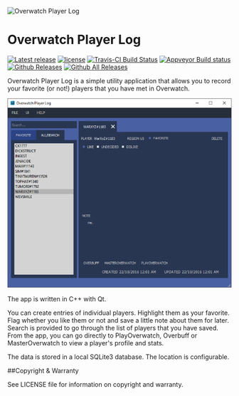 ![Overwatch Player Log](https://raw.githubusercontent.com/yxbh/Overwatch-Player-Log/v1.0.0/OverwatchPlayerLog/Resources/Icons/app-icon.ico)

# Overwatch Player Log

[![Latest release](https://img.shields.io/github/release/yxbh/Overwatch-Player-Log.svg)](https://github.com/yxbh/Overwatch-Player-Log/releases/latest)
[![license](https://img.shields.io/github/license/yxbh/Overwatch-Player-Log.svg)](https://github.com/yxbh/Overwatch-Player-Log/LICENSE)
[![Travis-CI Build Status](https://travis-ci.org/yxbh/Overwatch-Player-Log.svg?branch=master)](https://travis-ci.org/yxbh/Overwatch-Player-Log)
[![Appveyor Build status](https://ci.appveyor.com/api/projects/status/v0ljvgopeld7jsv5?svg=true)](https://ci.appveyor.com/project/yxbh/overwatch-player-log)
[![Github Releases](https://img.shields.io/github/downloads/yxbh/Overwatch-Player-Log/latest/total.svg)](https://github.com/yxbh/Overwatch-Player-Log/releases)
[![Github All Releases](https://img.shields.io/github/downloads/yxbh/Overwatch-Player-Log/total.svg)](https://github.com/vlc-qt/vlc-qt/releases)

Overwatch Player Log is a simple utility application that allows you to record your favorite (or not!) players that you have met in Overwatch.

![Overwatch Player Log](https://raw.githubusercontent.com/yxbh/Overwatch-Player-Log/v1.0.0/Doc/screenshots/mainWindow.png)

The app is written in C++ with Qt.

You can create entries of individual players. Highlight them as your favorite. Flag whether you like them or not and save a little note about them for later. Search is provided to go through the list of players that you have saved. From the app, you can go directly to PlayOverwatch, Overbuff or MasterOverwatch to view a player's profile and stats.

The data is stored in a local SQLite3 database. The location is configurable.

##Copyright & Warranty

See LICENSE file for information on copyright and warranty.

